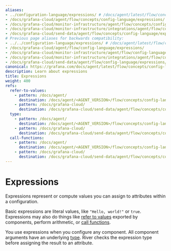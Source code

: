 ```yaml
---
aliases:
- ../configuration-language/expressions/ # /docs/agent/latest/flow/concepts/configuration-language/expressions/
- /docs/grafana-cloud/agent/flow/concepts/config-language/expressions/
- /docs/grafana-cloud/monitor-infrastructure/agent/flow/concepts/config-language/expressions/
- /docs/grafana-cloud/monitor-infrastructure/integrations/agent/flow/concepts/config-language/expressions/
- /docs/grafana-cloud/send-data/agent/flow/concepts/config-language/expressions/
# Previous page aliases for backwards compatibility:
- ../../configuration-language/expressions/ # /docs/agent/latest/flow/configuration-language/expressions/
- /docs/grafana-cloud/agent/flow/config-language/expressions/
- /docs/grafana-cloud/monitor-infrastructure/agent/flow/config-language/expressions/
- /docs/grafana-cloud/monitor-infrastructure/integrations/agent/flow/config-language/expressions/
- /docs/grafana-cloud/send-data/agent/flow/config-language/expressions/
canonical: https://grafana.com/docs/agent/latest/flow/concepts/config-language/expressions/
description: Learn about expressions
title: Expressions
weight: 400
refs:
  refer-to-values:
    - pattern: /docs/agent/
      destination: /docs/agent/<AGENT_VERSION>/flow/concepts/config-language/expressions/referencing_exports/
    - pattern: /docs/grafana-cloud/
      destination: /docs/grafana-cloud/send-data/agent/flow/concepts/config-language/expressions/referencing_exports/
  type:
    - pattern: /docs/agent/
      destination: /docs/agent/<AGENT_VERSION>/flow/concepts/config-language/expressions/types_and_values/
    - pattern: /docs/grafana-cloud/
      destination: /docs/grafana-cloud/send-data/agent/flow/concepts/config-language/expressions/types_and_values/
  call-functions:
    - pattern: /docs/agent/
      destination: /docs/agent/<AGENT_VERSION>/flow/concepts/config-language/expressions/function_calls/
    - pattern: /docs/grafana-cloud/
      destination: /docs/grafana-cloud/send-data/agent/flow/concepts/config-language/expressions/function_calls/
---
```


# Expressions

Expressions represent or compute values you can assign to attributes within a configuration.

Basic expressions are literal values, like `"Hello, world!"` or `true`.
Expressions may also do things like [refer to values](ref:refer-to-values) exported by components, perform arithmetic, or [call functions](ref:call-functions).

You use expressions when you configure any component.
All component arguments have an underlying [type](ref:type).
River checks the expression type before assigning the result to an attribute.

